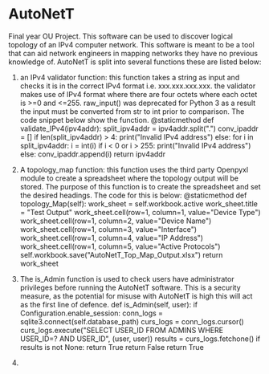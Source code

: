 # AutoNetT
Final year OU Project.
This software can be used to discover logical topology of an IPv4 computer network. 
This software is meant to be a tool that can aid network engineers in mapping networks they have no 
previous knowledge of.
AutoNetT is split into several functions these are listed below:

1. an IPv4 validator function: this function takes a string as input and checks it is in the correct IPv4 format i.e. xxx.xxx.xxx.xxx.
the validator makes use of IPv4 format where there are four octets where each octet is >=0 and <=255. 
raw_input() was deprecated for Python 3 as a result the input must be converted from str to int prior to comparison. 
The code snippet below show the function.
 @staticmethod
    def validate_IPv4(ipv4addr):
        split_ipv4addr = ipv4addr.split(".")
        conv_ipaddr = []
        if len(split_ipv4addr) > 4:
            print("Invalid IPv4 address")
        else:
            for i in split_ipv4addr:
                i = int(i)
                if i < 0 or i > 255:
                    print("Invalid IPv4 address")
                else:
                    conv_ipaddr.append(i)
        return ipv4addr

2. A topology_map function: this function uses the third party Openpyxl module to create a spreadsheet where the topology
output will be stored. The purpose of this function is to create the spreadsheet and set the desired headings. The code for this
is below:
 @staticmethod
    def topology_Map(self):
        work_sheet = self.workbook.active
        work_sheet.title = "Test Output"
        work_sheet.cell(row=1, column=1, value="Device Type")
        work_sheet.cell(row=1, column=2, value="Device Name")
        work_sheet.cell(row=1, column=3, value="Interface")
        work_sheet.cell(row=1, column=4, value="IP Address")
        work_sheet.cell(row=1, column=5, value="Active Protocols")
        self.workbook.save("AutoNetT_Top_Map_Output.xlsx")
        return work_sheet

3. The is_Admin function is used to check users have administrator privileges before running the AutoNetT software. This is a 
security measure, as the potential for misuse with AutoNetT is high this will act as the first line of defence.
 def is_Admin(self, user):
        if Configuration.enable_session:
            conn_logs = sqlite3.connect(self.database_path)
            curs_logs = conn_logs.cursor()
            curs_logs.execute("SELECT USER_ID FROM ADMINS WHERE USER_ID=? AND USER_ID", (user, user))
            results = curs_logs.fetchone()
            if results is not None:
                return True
            return False
        return True

4. 